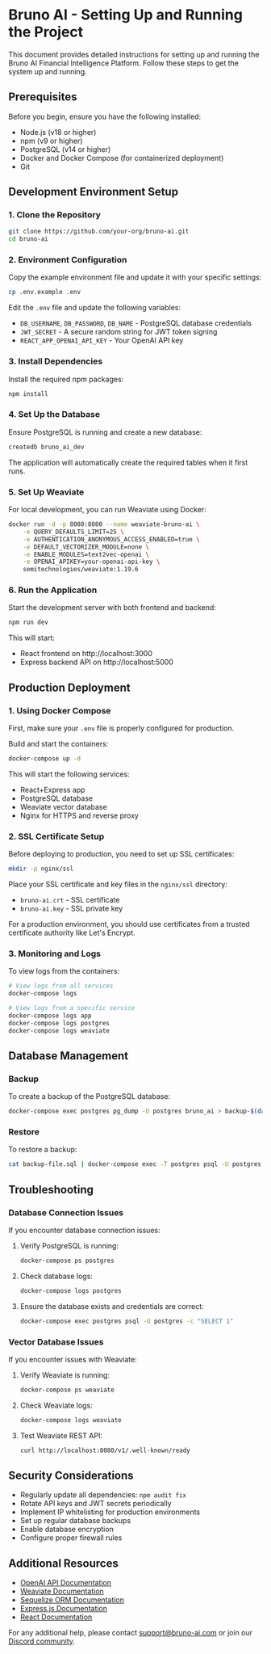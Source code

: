 # Bruno AI - Setting Up and Running the Project

This document provides detailed instructions for setting up and running the Bruno AI Financial Intelligence Platform. Follow these steps to get the system up and running.

## Prerequisites

Before you begin, ensure you have the following installed:

- Node.js (v18 or higher)
- npm (v9 or higher)
- PostgreSQL (v14 or higher)
- Docker and Docker Compose (for containerized deployment)
- Git

## Development Environment Setup

### 1. Clone the Repository

```bash
git clone https://github.com/your-org/bruno-ai.git
cd bruno-ai
```

### 2. Environment Configuration

Copy the example environment file and update it with your specific settings:

```bash
cp .env.example .env
```

Edit the `.env` file and update the following variables:
- `DB_USERNAME`, `DB_PASSWORD`, `DB_NAME` - PostgreSQL database credentials
- `JWT_SECRET` - A secure random string for JWT token signing
- `REACT_APP_OPENAI_API_KEY` - Your OpenAI API key

### 3. Install Dependencies

Install the required npm packages:

```bash
npm install
```

### 4. Set Up the Database

Ensure PostgreSQL is running and create a new database:

```bash
createdb bruno_ai_dev
```

The application will automatically create the required tables when it first runs.

### 5. Set Up Weaviate

For local development, you can run Weaviate using Docker:

```bash
docker run -d -p 8080:8080 --name weaviate-bruno-ai \
    -e QUERY_DEFAULTS_LIMIT=25 \
    -e AUTHENTICATION_ANONYMOUS_ACCESS_ENABLED=true \
    -e DEFAULT_VECTORIZER_MODULE=none \
    -e ENABLE_MODULES=text2vec-openai \
    -e OPENAI_APIKEY=your-openai-api-key \
    semitechnologies/weaviate:1.19.6
```

### 6. Run the Application

Start the development server with both frontend and backend:

```bash
npm run dev
```

This will start:
- React frontend on http://localhost:3000
- Express backend API on http://localhost:5000

## Production Deployment

### 1. Using Docker Compose

First, make sure your `.env` file is properly configured for production.

Build and start the containers:

```bash
docker-compose up -d
```

This will start the following services:
- React+Express app
- PostgreSQL database
- Weaviate vector database
- Nginx for HTTPS and reverse proxy

### 2. SSL Certificate Setup

Before deploying to production, you need to set up SSL certificates:

```bash
mkdir -p nginx/ssl
```

Place your SSL certificate and key files in the `nginx/ssl` directory:
- `bruno-ai.crt` - SSL certificate
- `bruno-ai.key` - SSL private key

For a production environment, you should use certificates from a trusted certificate authority like Let's Encrypt.

### 3. Monitoring and Logs

To view logs from the containers:

```bash
# View logs from all services
docker-compose logs

# View logs from a specific service
docker-compose logs app
docker-compose logs postgres
docker-compose logs weaviate
```

## Database Management

### Backup

To create a backup of the PostgreSQL database:

```bash
docker-compose exec postgres pg_dump -U postgres bruno_ai > backup-$(date +%Y%m%d).sql
```

### Restore

To restore a backup:

```bash
cat backup-file.sql | docker-compose exec -T postgres psql -U postgres -d bruno_ai
```

## Troubleshooting

### Database Connection Issues

If you encounter database connection issues:

1. Verify PostgreSQL is running:
   ```bash
   docker-compose ps postgres
   ```

2. Check database logs:
   ```bash
   docker-compose logs postgres
   ```

3. Ensure the database exists and credentials are correct:
   ```bash
   docker-compose exec postgres psql -U postgres -c "SELECT 1"
   ```

### Vector Database Issues

If you encounter issues with Weaviate:

1. Verify Weaviate is running:
   ```bash
   docker-compose ps weaviate
   ```

2. Check Weaviate logs:
   ```bash
   docker-compose logs weaviate
   ```

3. Test Weaviate REST API:
   ```bash
   curl http://localhost:8080/v1/.well-known/ready
   ```

## Security Considerations

- Regularly update all dependencies: `npm audit fix`
- Rotate API keys and JWT secrets periodically
- Implement IP whitelisting for production environments
- Set up regular database backups
- Enable database encryption
- Configure proper firewall rules

## Additional Resources

- [OpenAI API Documentation](https://platform.openai.com/docs/api-reference)
- [Weaviate Documentation](https://weaviate.io/developers/weaviate)
- [Sequelize ORM Documentation](https://sequelize.org/master/)
- [Express.js Documentation](https://expressjs.com/)
- [React Documentation](https://reactjs.org/docs/getting-started.html)

For any additional help, please contact support@bruno-ai.com or join our [Discord community](https://discord.gg/bruno-ai).
